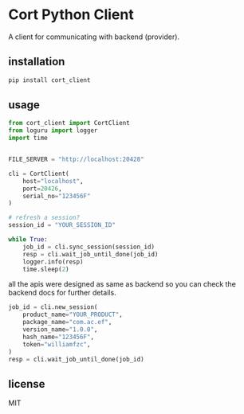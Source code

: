 # Cort Python Client

A client for communicating with backend (provider).

## installation

```bash
pip install cort_client
```

## usage

```python
from cort_client import CortClient
from loguru import logger
import time


FILE_SERVER = "http://localhost:20428"

cli = CortClient(
    host="localhost",
    port=20426,
    serial_no="123456F"
)

# refresh a session?
session_id = "YOUR_SESSION_ID"

while True:
    job_id = cli.sync_session(session_id)
    resp = cli.wait_job_until_done(job_id)
    logger.info(resp)
    time.sleep(2)
```

all the apis were designed as same as backend so you can check the backend docs for further details.

```python
job_id = cli.new_session(
    product_name="YOUR_PRODUCT",
    package_name="com.ac.ef",
    version_name="1.0.0",
    hash_name="123456F",
    token="williamfzc",
)
resp = cli.wait_job_until_done(job_id)
```

## license

MIT
